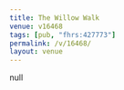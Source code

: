 ```yaml
---
title: The Willow Walk
venue: v16468
tags: [pub, "fhrs:427773"]
permalink: /v/16468/
layout: venue
---
```

null